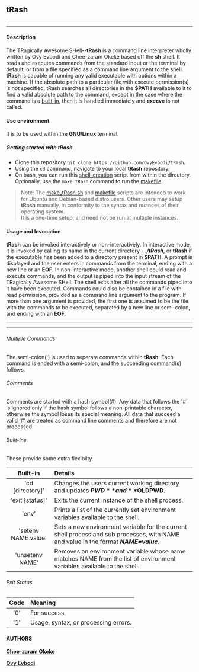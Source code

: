 ## tRash

***
***
#### Description
The TRagically Awesome SHell--**tRash** is a command line interpreter wholly written by Ovy Evbodi and Chee-zaram Okeke based off the **sh** shell. It reads and executes commands from the standard input or the terminal by default, or from a file specified as a command line argument to the shell.
**tRash** is capable of running any valid executable with options within a machine. If the absolute path to a particular file with execute permission(s) is not specified, tRash searches all directories in the **$PATH** available to it to find a valid absolute path to the command, except in the case where the command is a <a href="#built-ins">built-in</a>, then it is handled immediately and **execve** is not called.<br>

#### Use environment
It is to be used within the **GNU/Linux** terminal.

##### Getting started with tRash
* Clone this repository `git clone https://github.com/OvyEvbodi/tRash`.
* Using the `cd` command, navigate to your local **tRash** repository.
* On bash, you can run this [shell_creation](https://github.com/OvyEvbodi/simple_shell/blob/master/make_tRash.sh) script from within the directory. Optionally, use the `make tRash` command to run the [makefile](https://github.com/OvyEvbodi/simple_shell/blob/master/makefile).
> Note: The [make_tRash.sh](https://github.com/OvyEvbodi/simple_shell/blob/master/make_tRash.sh) and [makefile](https://github.com/OvyEvbodi/simple_shell/blob/master/makefile) scripts are intended to work for Ubuntu and Debian-based distro users. Other users may setup **tRash** manually, in conformity to the syntax and nuances of their operating system.<br>
> It is a one-time setup, and need not be run at multiple instances.

#### Usage and Invocation
**tRash** can be invoked interactively or non-interactively.
In interactive mode, it is invoked by calling its name in the current directory - ***./tRash***, or **tRash** if the executable has been added to a directory present in **$PATH**. A prompt is displayed and the user enters in commands from the terminal, ending with a new line or an **EOF**.
In non-interactive mode, another shell could read and execute commands, and the output is piped into the input stream of the TRagically Awesome SHell. The shell exits after all the commands piped into it have been executed. Commands could also be contained in a file with read permission, provided as a command line argument to the program. If more than one argument is provided, the first one is assumed to be the file with the commands to be executed, separated by a new line or semi-colon, and ending with an **EOF**.

***
***
###### Multiple Commands
The semi-colon(;) is used to seperate commands within **tRash**. Each command is ended with a semi-colon, and the succeeding command(s) follows.
###### Comments
Comments are started with a hash symbol(#). Any data that follows the '#' is ignored only if the hash symbol follows a non-printable character, otherwise the symbol loses its special meaning. All data that succeed a valid '#' are treated as command line comments and therefore are not processed.
<a id="built-in"></a>
###### Built-ins
These provide some extra flexibilty.

Built-in  |  Details
:--: | :--
'cd [directory]'  | Changes the users current working directory and updates **$PWD** and **$OLDPWD**.
'exit [status]'  | Exits the current instance of the shell process.
'env'  | Prints a list of the currently set environment variables available to the shell.
'setenv NAME value'  | Sets a new environment variable for the current shell process and sub processes, with NAME and value in the format ***NAME=value***.
'unsetenv NAME'  | Removes an environment variable whose name matches NAME from the list of environment variables available to the shell.

###### Exit Status
Code | Meaning
:--: | :--
'0'  | For success.
'1'  | Usage, syntax, or processing errors.

#### AUTHORS

[**Chee-zaram Okeke**](https://github.com/chee-zaram)

[**Ovy Evbodi**](https://github.com/OvyEvbodi)
<br><br>

